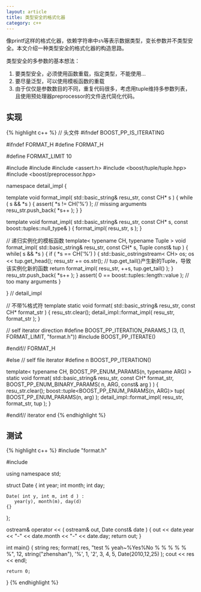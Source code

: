 ```yaml
---
layout: article
title: 类型安全的格式化器
category: c++
---
```


像printf这样的格式化器，依赖字符串中`s%`等表示数据类型，变长参数并不类型安全。本文介绍一种类型安全的格式化器的构造思路。

类型安全的多参数的基本想法：

1. 要类型安全，必须使用函数重载，指定类型，不能使用…
2. 要尽量泛型，可以使用模板函数的重载
3. 由于仅仅是参数数目的不同，重复代码很多，考虑用tuple维持多参数列表，且使用预处理器preprocessor的文件迭代简化代码。


## 实现

{% highlight c++ %}
// 头文件
#ifndef BOOST_PP_IS_ITERATING
 
#ifndef FORMAT_H
#define FORMAT_H
 
#define FORMAT_LIMIT 10
 
#include <sstream>
#include <string>
#include <assert.h>
#include <boost/tuple/tuple.hpp>
#include <boost/preprocessor.hpp>
 
namespace detail_impl {
 
template<typename CH>
void format_impl( std::basic_string<CH>& resu_str, const CH* s )
{
    while ( s && *s )
    {
       assert( *s != CH('%') ); // missing arguments
       resu_str.push_back( *s++ );
    }
}
 
template<typename CH>
void format_impl( std::basic_string<CH>& resu_str, const CH* s, const boost::tuples::null_type& )
{
    format_impl( resu_str, s );
}
 
// 递归实例化的模板函数
template< typename CH, typename Tuple >
void format_impl( std::basic_string<CH>& resu_str, const CH* s, Tuple const& tup )
{
    while( s && *s )
    {
       if ( *s == CH('%') )
       {
           std::basic_ostringstream< CH> os;
           os << tup.get_head();
           resu_str += os.str();
           // tup.get_tail()产生新的Tuple，导致该实例化新的函数
           return format_impl( resu_str, ++s, tup.get_tail() );
       }
       resu_str.push_back( *s++ );
    }
    assert( 0 == boost::tuples::length<Tuple>::value ); // too many arguments
}
 
} // detail_impl
 
// 不带%格式符
template<typename CH>
static void format( std::basic_string<CH>& resu_str, const CH* format_str )
{
    resu_str.clear();
    detail_impl::format_impl( resu_str, format_str );
}
 
// self iterator direction
#define BOOST_PP_ITERATION_PARAMS_1 (3, (1, FORMAT_LIMIT, "format.h"))
#include BOOST_PP_ITERATE()
 
#endif// FORMAT_H
 
 
#else // self file iterator
#define n BOOST_PP_ITERATION()
 
template< typename CH, BOOST_PP_ENUM_PARAMS(n, typename ARG) >
static void format( std::basic_string<CH>& resu_str, const CH* format_str,
                  BOOST_PP_ENUM_BINARY_PARAMS( n, ARG, const& arg ) )
{
    resu_str.clear();
    boost::tuple<BOOST_PP_ENUM_PARAMS(n, ARG)> tup( BOOST_PP_ENUM_PARAMS(n, arg) );
    detail_impl::format_impl( resu_str, format_str, tup );
}
 
#endif// iterator end
{% endhighlight %}


## 测试

{% highlight c++ %}
#include "format.h"
 
#include <iostream>
 
using namespace std;
 
struct Date
{
    int year;
    int month;
    int day;
 
    Date( int y, int m, int d ) :
       year(y), month(m), day(d)
    {}
};
 
ostream& operator << ( ostream& out, Date const& date )
{
    out << date.year << "-" << date.month << "-" << date.day;
    return out;
}
 
int main()
{
    string res;
    format( res, "test % yeah~%Yes%No % % % % % %", 12, string("zhenshan"), '%', 1, '2', 3, 4, 5, Date(2010,12,25) );
    cout << res << endl;
 
    return 0;
}
{% endhighlight %}